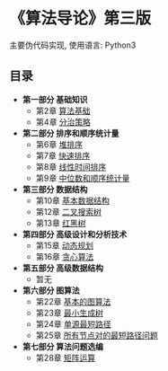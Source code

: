 # 《算法导论》第三版
主要伪代码实现, 使用语言: Python3

## 目录
+ **第一部分 基础知识** 
    + 第2章 [算法基础](Chapter2---Algorithm%20Base)
    + 第4章 [分治策略](Chapter4---Divide%20Conquer)
+ **第二部分 排序和顺序统计量** 
    + 第6章 [堆排序](Chapter6---Heap%20Sort)
    + 第7章 [快速排序](Chapter7---Quick%20Sort)
    + 第8章 [线性时间排序](Chapter8---Linear%20Time%20Sort)
    + 第9章 [中位数和顺序统计量](Chapter9---Order%20Select)
+ **第三部分 数据结构** 
    + 第10章 [基本数据结构](Chapter10---Basic%20Data%20Structure)
    + 第12章 [二叉搜索树](Chapter12-Search%20Tree)
    + 第13章 [红黑树](Chapter13---Red%20Black%20Tree)
+ **第四部分 高级设计和分析技术** 
    + 第15章 [动态规划](Chapter15---Dynamic%20Programming)
    + 第16章 [贪心算法](Chapter16---Greedy%20Algorithm)
+ **第五部分 高级数据结构**
    + 暂无
+ **第六部分 图算法**
    + 第22章 [基本的图算法](Chapter22---Graph)
    + 第23章 [最小生成树](Chapter23---Minimum%20Spanning%20Tree)
    + 第24章 [单源最短路径](Chapter24---Single%20Source%20Shortest%20Path)
    + 第25章 [所有节点对的最短路径问题](Chapter25---VertexPair%20Shortest%20Source)
+ **第七部分 算法问题选编**
    + 第28章 [矩阵运算](Chapter28---Matrix%20Operations)
